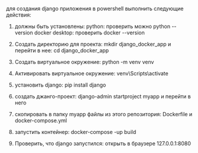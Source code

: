 для создания django приложения в powershell выполнить следующие действия:

1. должны быть установлены:
  python: проверить можно python --version
  docker desktop: проверить docker --version

2. Создать директорию для проекта: mkdir django_docker_app и перейти в нее: cd django_docker_app
3. Создать виртуальное окружение: python -m venv venv
4. Активировать виртуальное окружение: venv\Scripts\activate
5. установить django: pip install django
6. создать джанго-проект: django-admin startproject myapp и перейти в него
7. скопировать в папку myapp файлы из этого репозитория: Dockerfile и docker-compose.yml
8. запустить контейнер: docker-compose -up build
9. Проверить, что django запустился: открыть в браузере 127.0.0.1:8080
